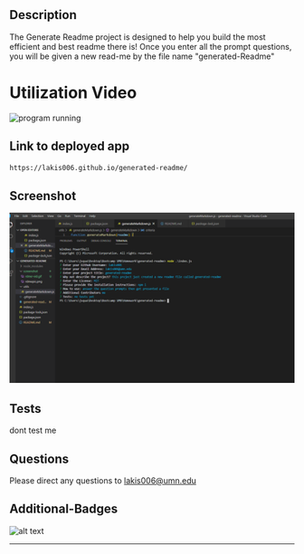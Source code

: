 

  # 

  ## Description
  The Generate Readme project is designed to help you build the most efficient and best readme there is! Once you enter all the prompt questions, you will be given a new read-me by the file name "generated-Readme"  
 
  # Utilization Video


  ![program running](screenshot/rdme-vid.gif)


  ## Link to deployed app 
    https://lakis006.github.io/generated-readme/

 ## Screenshot
  ![program working](screenshot/pic-rdme.png) 


  ## Tests
  dont test me 

  ## Questions
  Please direct any questions to lakis006@umn.edu


  ## Additional-Badges 
  ![alt text](https://img.shields.io/github/license/undefined/Winner!!.svg "Top Language Used")

  ---

  

